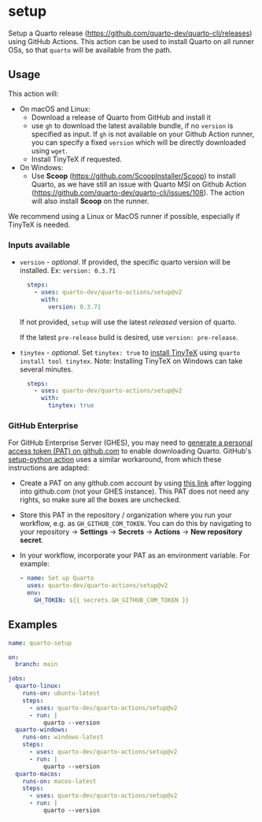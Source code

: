 # setup

Setup a Quarto release (https://github.com/quarto-dev/quarto-cli/releases) using GitHub Actions. This action can be used to install Quarto on all runner OSs, so that `quarto` will be available from the path.

## Usage

This action will:

* On macOS and Linux:
  - Download a release of Quarto from GitHub and install it
  - use `gh` to download the latest available bundle, if no `version` is specified as input. If `gh` is not available on your Github Action runner, you can specify a fixed `version` which will be directly downloaded using `wget`.
  - Install TinyTeX if requested.
* On Windows:
  - Use **Scoop** (https://github.com/ScoopInstaller/Scoop) to install Quarto, as we have still an issue with Quarto MSI on Github Action (https://github.com/quarto-dev/quarto-cli/issues/108). The action will also install **Scoop** on the runner.

We recommend using a Linux or MacOS runner if possible, especially if TinyTeX is needed.

### Inputs available

* `version` - _optional_. If provided, the specific quarto version will be installed. Ex: `version: 0.3.71`

  ```yaml
    steps:
      - uses: quarto-dev/quarto-actions/setup@v2
        with:
          version: 0.3.71
  ```
  
  If not provided, `setup` will use the latest _released_ version of quarto.
  
  If the latest `pre-release` build is desired, use `version: pre-release`.

* `tinytex` - _optional_. Set `tinytex: true` to [install TinyTeX](https://quarto.org/docs/output-formats/pdf-engine.html#installing-tex) using `quarto install tool tinytex`. Note: Installing TinyTeX on Windows can take several minutes.

  ```yaml
    steps:
      - uses: quarto-dev/quarto-actions/setup@v2
        with:
          tinytex: true
  ```

### GitHub Enterprise

For GitHub Enterprise Server (GHES), you may need to [generate a personal access token (PAT) on github.com](https://github.com/settings/tokens/new) to enable downloading Quarto. GitHub's [setup-python action](https://github.com/actions/setup-python/blob/main/docs/advanced-usage.md#avoiding-rate-limit-issues) uses a similar workaround, from which these instructions are adapted:

  - Create a PAT on any github.com account by using [this link](https://github.com/settings/tokens/new) after logging into github.com (not your GHES instance). This PAT does not need any rights, so make sure all the boxes are unchecked.
  - Store this PAT in the repository / organization where you run your workflow, e.g. as `GH_GITHUB_COM_TOKEN`. You can do this by navigating to your repository -> **Settings** -> **Secrets** -> **Actions** -> **New repository secret**.
  - In your workflow, incorporate your PAT as an environment variable. For example:

    ```yaml
    - name: Set up Quarto
      uses: quarto-dev/quarto-actions/setup@v2
      env:
        GH_TOKEN: ${{ secrets.GH_GITHUB_COM_TOKEN }}
    ```

## Examples

```yaml
name: quarto-setup

on: 
  branch: main

jobs:
  quarto-linux:
    runs-on: ubuntu-latest
    steps:
      - uses: quarto-dev/quarto-actions/setup@v2
      - run: |
          quarto --version
  quarto-windows:
    runs-on: windows-latest
    steps:
      - uses: quarto-dev/quarto-actions/setup@v2
      - run: |
          quarto --version
  quarto-macos:
    runs-on: macos-latest
    steps:
      - uses: quarto-dev/quarto-actions/setup@v2
      - run: |
          quarto --version
```

